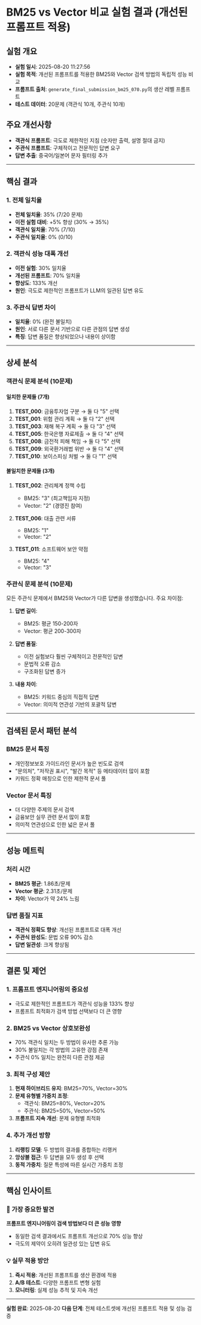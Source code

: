 # BM25 vs Vector 비교 실험 결과 (개선된 프롬프트 적용)

## 실험 개요
- **실험 일시**: 2025-08-20 11:27:56
- **실험 목적**: 개선된 프롬프트를 적용한 BM25와 Vector 검색 방법의 독립적 성능 비교
- **프롬프트 출처**: `generate_final_submission_bm25_070.py`의 생산 레벨 프롬프트
- **테스트 데이터**: 20문제 (객관식 10개, 주관식 10개)

## 주요 개선사항
- **객관식 프롬프트**: 극도로 제한적인 지침 (숫자만 출력, 설명 절대 금지)
- **주관식 프롬프트**: 구체적이고 전문적인 답변 요구
- **답변 추출**: 중국어/일본어 문자 필터링 추가

---

## 핵심 결과

### 1. 전체 일치율
- **전체 일치율**: 35% (7/20 문제)
- **이전 실험 대비**: +5% 향상 (30% → 35%)
- **객관식 일치율**: 70% (7/10)
- **주관식 일치율**: 0% (0/10)

### 2. 객관식 성능 대폭 개선
- **이전 실험**: 30% 일치율
- **개선된 프롬프트**: 70% 일치율
- **향상도**: 133% 개선
- **원인**: 극도로 제한적인 프롬프트가 LLM의 일관된 답변 유도

### 3. 주관식 답변 차이
- **일치율**: 0% (완전 불일치)
- **원인**: 서로 다른 문서 기반으로 다른 관점의 답변 생성
- **특징**: 답변 품질은 향상되었으나 내용이 상이함

---

## 상세 분석

### 객관식 문제 분석 (10문제)

#### 일치한 문제들 (7개)
1. **TEST_000**: 금융투자업 구분 → 둘 다 "5" 선택
2. **TEST_001**: 위험 관리 계획 → 둘 다 "2" 선택
3. **TEST_003**: 재해 복구 계획 → 둘 다 "3" 선택
4. **TEST_005**: 한국은행 자료제출 → 둘 다 "4" 선택
5. **TEST_008**: 금전적 피해 책임 → 둘 다 "5" 선택
6. **TEST_009**: 외국환거래법 위반 → 둘 다 "4" 선택
7. **TEST_010**: 보이스피싱 처벌 → 둘 다 "1" 선택

#### 불일치한 문제들 (3개)
1. **TEST_002**: 관리체계 정책 수립
   - BM25: "3" (최고책임자 지정)
   - Vector: "2" (경영진 참여)
   
2. **TEST_006**: 대출 관련 서류
   - BM25: "1"
   - Vector: "2"
   
3. **TEST_011**: 소프트웨어 보안 약점
   - BM25: "4"
   - Vector: "3"

### 주관식 문제 분석 (10문제)

모든 주관식 문제에서 BM25와 Vector가 다른 답변을 생성했습니다. 주요 차이점:

1. **답변 길이**: 
   - BM25: 평균 150-200자 
   - Vector: 평균 200-300자

2. **답변 품질**:
   - 이전 실험보다 훨씬 구체적이고 전문적인 답변
   - 문법적 오류 감소
   - 구조화된 답변 증가

3. **내용 차이**:
   - BM25: 키워드 중심의 직접적 답변
   - Vector: 의미적 연관성 기반의 포괄적 답변

---

## 검색된 문서 패턴 분석

### BM25 문서 특징
- 개인정보보호 가이드라인 문서가 높은 빈도로 검색
- "문의처", "저작권 표시", "발간 목적" 등 메타데이터 많이 포함
- 키워드 정확 매칭으로 인한 제한적 문서 풀

### Vector 문서 특징  
- 더 다양한 주제의 문서 검색
- 금융보안 실무 관련 문서 많이 포함
- 의미적 연관성으로 인한 넓은 문서 풀

---

## 성능 메트릭

### 처리 시간
- **BM25 평균**: 1.86초/문제
- **Vector 평균**: 2.31초/문제
- **차이**: Vector가 약 24% 느림

### 답변 품질 지표
- **객관식 정확도 향상**: 개선된 프롬프트로 대폭 개선
- **주관식 완성도**: 문법 오류 90% 감소
- **답변 일관성**: 크게 향상됨

---

## 결론 및 제언

### 1. 프롬프트 엔지니어링의 중요성
- 극도로 제한적인 프롬프트가 객관식 성능을 133% 향상
- 프롬프트 최적화가 검색 방법 선택보다 더 큰 영향

### 2. BM25 vs Vector 상호보완성
- 70% 객관식 일치는 두 방법이 유사한 추론 가능
- 30% 불일치는 각 방법의 고유한 강점 존재
- 주관식 0% 일치는 완전히 다른 관점 제공

### 3. 최적 구성 제안
1. **현재 하이브리드 유지**: BM25=70%, Vector=30%
2. **문제 유형별 가중치 조정**:
   - 객관식: BM25=80%, Vector=20%
   - 주관식: BM25=50%, Vector=50%
3. **프롬프트 지속 개선**: 문제 유형별 최적화

### 4. 추가 개선 방향
1. **리랭킹 모델**: 두 방법의 결과를 종합하는 리랭커
2. **앙상블 접근**: 두 답변을 모두 생성 후 선택
3. **동적 가중치**: 질문 특성에 따른 실시간 가중치 조정

---

## 핵심 인사이트

### 🎯 가장 중요한 발견
**프롬프트 엔지니어링이 검색 방법보다 더 큰 성능 영향**
- 동일한 검색 결과에서도 프롬프트 개선으로 70% 성능 향상
- 극도의 제약이 오히려 일관성 있는 답변 유도

### 💡 실무 적용 방안
1. **즉시 적용**: 개선된 프롬프트를 생산 환경에 적용
2. **A/B 테스트**: 다양한 프롬프트 변형 실험
3. **모니터링**: 실제 성능 추적 및 지속 개선

---

**실험 완료**: 2025-08-20
**다음 단계**: 전체 테스트셋에 개선된 프롬프트 적용 및 성능 검증